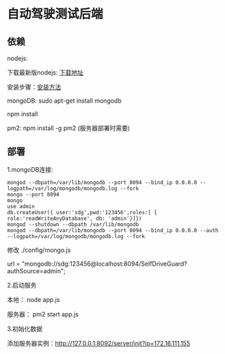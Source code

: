 # 自动驾驶测试后端

## 依赖

nodejs:

下载最新版nodejs:  [下载地址](https://nodejs.org/en/download/)

安装步骤：[安装方法](https://github.com/nodejs/help/wiki/Installation)

mongoDB: sudo apt-get install mongodb

npm install

pm2: npm install -g pm2 (服务器部署时需要)

## 部署

1.mongoDB连接: 
```
mongod --dbpath=/var/lib/mongodb --port 8094 --bind_ip 0.0.0.0 --logpath=/var/log/mongodb/mongodb.log --fork
mongo --port 8094 
mongo 
use admin 
db.createUser({ user:'sdg',pwd:'123456',roles:[ { role:'readWriteAnyDatabase', db: 'admin'}]})
mongod --shutdown --dbpath /var/lib/mongodb
mongod --dbpath=/var/lib/mongodb --port 8094 --bind_ip 0.0.0.0 --auth --logpath=/var/log/mongodb/mongodb.log --fork
```
修改 ./config/mongo.js 

url = "mongodb://sdg:123456@localhost:8094/SelfDriveGuard?authSource=admin";

2.启动服务 

本地： node app.js

服务器： pm2 start app.js

3.初始化数据

添加服务器实例：http://127.0.0.1:8092/server/init?ip=172.16.111.155



